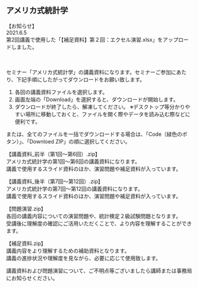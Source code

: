 ## アメリカ式統計学

【お知らせ】<br>
2021.6.5<br>
第2回講義で使用した「【補足資料】第２回：エクセル演習.xlsx」をアップロードしました。<br><br><br>

セミナー「アメリカ式統計学」の講義資料になります。セミナーご参加にあたり、下記手順にしたがってダウンロードをお願い致します。<br>

1. 各回の講義資料ファイルを選択します。
2. 画面左端の「Download」を選択すると、ダウンロードが開始します。
3. ダウンロードが終了したら、解凍してください。
※デスクトップ等分かりやすい場所に移動しておくと、ファイルを開く際やデータを読み込む際などに便利です。<br>

または、全てのファイルを一括でダウンロードする場合は、「Code（緑色のボタン）」、「Downloed ZIP」の順に選択してください。<br>


【講義資料_前半（第1回〜第6回）.zip】<br>
アメリカ式統計学の第1回〜第6回の講義資料になります。<br>
講義で使用するスライド資料のほか、演習問題や補足資料が入っています。<br>

【講義資料_後半（第7回〜第12回）.zip】<br>
アメリカ式統計学の第7回〜第12回の講義資料になります。<br>
講義で使用するスライド資料のほか、演習問題や補足資料が入っています。<br>

【問題演習.zip】<br>
各回の講義内容についての演習問題や、統計検定２級試験問題となります。<br>
受講後に理解度の確認にご活用いただくことで、より内容を理解することができます。<br>

【補足資料.zip】<br>
講義内容をより理解するための補助資料となります。<br>
講義の進捗状況や理解度を見ながら、必要に応じて使用致します。<br>

講義資料および問題演習について、ご不明点等ございましたら講師または事務局にお知らせください。<br>

